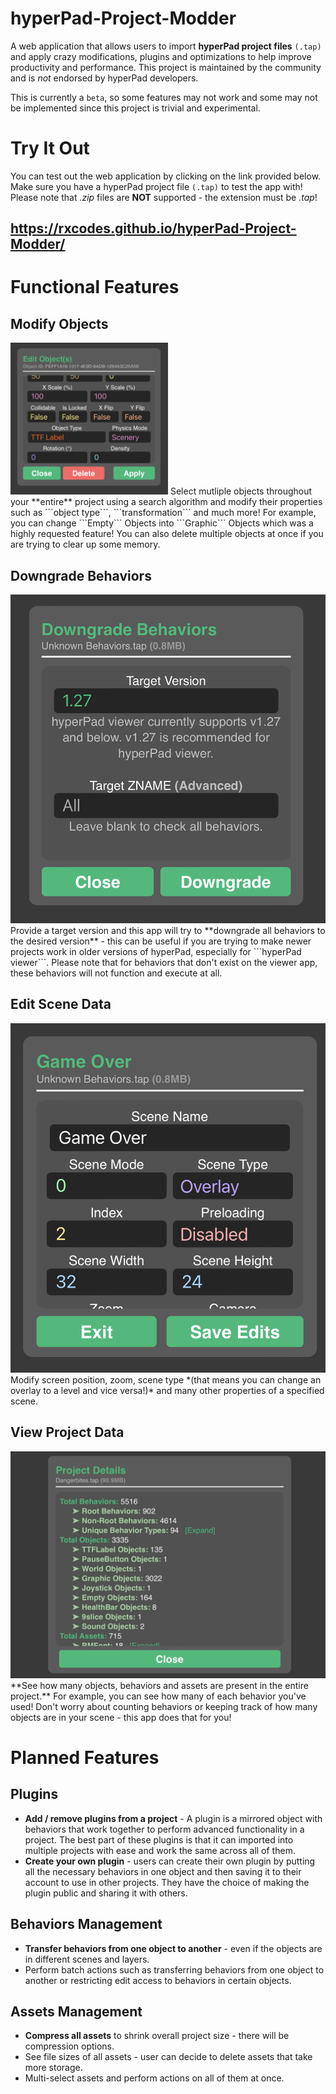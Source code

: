 # hyperPad-Project-Modder
A web application that allows users to import **hyperPad project files** `(.tap)` and apply crazy modifications, plugins and optimizations to help improve productivity and performance. This project is maintained by the community and is *not* endorsed by hyperPad developers.

This is currently a ```beta```, so some features may not work and some may not be implemented since this project is trivial and experimental.

# Try It Out
You can test out the web application by clicking on the link provided below. Make sure you have a hyperPad project file `(.tap)` to test the app with! Please note that *.zip* files are **NOT** supported - the extension must be *.tap*!
## https://rxcodes.github.io/hyperPad-Project-Modder/

# Functional Features
## Modify Objects
<img src='images/4103EF3A-AECC-4E13-A663-E867F4CA1284.jpeg' width=50%/>
Select mutliple objects throughout your **entire** project using a search algorithm and modify their properties such as ```object type```, ```transformation``` and much more! For example, you can change ```Empty``` Objects into ```Graphic``` Objects which was a highly requested feature! You can also delete multiple objects at once if you are trying to clear up some memory.

## Downgrade Behaviors
<img src='images/287AF35C-D225-4B58-9654-8B35BB242D3C.jpeg'/>
Provide a target version and this app will try to **downgrade all behaviors to the desired version** - this can be useful if you are trying to make newer projects work in older versions of hyperPad, especially for ```hyperPad viewer```. Please note that for behaviors that don't exist on the viewer app, these behaviors will not function and execute at all.

## Edit Scene Data
<img src='images/B47B39F0-86BE-47D4-B44A-14DE7FB44D8B.jpeg'/>
Modify screen position, zoom, scene type *(that means you can change an overlay to a level and vice versa!)* and many other properties of a specified scene.

## View Project Data
<img src='images/B31F9CE2-1BF4-4256-AD56-0C7093345A55.jpeg'/>
**See how many objects, behaviors and assets are present in the entire project.** For example, you can see how many of each behavior you've used! Don't worry about counting behaviors or keeping track of how many objects are in your scene - this app does that for you!

# Planned Features
## Plugins
- **Add / remove plugins from a project** - A plugin is a mirrored object with behaviors that work together to perform advanced functionality in a project. The best part of these plugins is that it can imported into multiple projects with ease and work the same across all of them.
- **Create your own plugin** - users can create their own plugin by putting all the necessary behaviors in one object and then saving it to their account to use in other projects. They have the choice of making the plugin public and sharing it with others.

## Behaviors Management
- **Transfer behaviors from one object to another** - even if the objects are in different scenes and layers.
- Perform batch actions such as transferring behaviors from one object to another or restricting edit access to behaviors in certain objects.

## Assets Management
- **Compress all assets** to shrink overall project size - there will be compression options.
- See file sizes of all assets - user can decide to delete assets that take more storage.
- Multi-select assets and perform actions on all of them at once.
